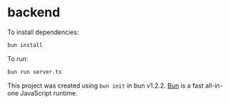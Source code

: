 # backend

To install dependencies:

```bash
bun install
```

To run:

```bash
bun run server.ts
```

This project was created using `bun init` in bun v1.2.2. [Bun](https://bun.sh) is a fast all-in-one JavaScript runtime.
